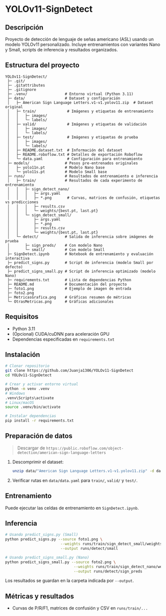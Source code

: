 # YOLOv11-SignDetect

## Descripción
Proyecto de detección de lenguaje de señas americano (ASL) usando un modelo YOLOv11 personalizado. Incluye entrenamientos con variantes Nano y Small, scripts de inferencia y resultados organizados.

## Estructura del proyecto
```
YOLOv11-SignDetect/
 ├─ .git/                 
 ├─ .gitattributes
 ├─ .gitignore
 ├─ .venv/                 # Entorno virtual (Python 3.11)
 ├─ data/                  # Dataset y configuración
 │   ├─ American Sign Language Letters.v1-v1.yolov11.zip  # Dataset original
 │   ├─ train/              # Imágenes y etiquetas de entrenamiento
 │   │   ├─ images/
 │   │   └─ labels/
 │   ├─ valid/              # Imágenes y etiquetas de validación
 │   │   ├─ images/
 │   │   └─ labels/
 │   ├─ test/               # Imágenes y etiquetas de prueba
 │   │   ├─ images/
 │   │   └─ labels/
 │   ├─ README.dataset.txt  # Información del dataset
 │   ├─ README.roboflow.txt # Detalles de exportación Roboflow
 │   └─ data.yaml           # Configuración para entrenamiento
 ├─ models/                # Pesos pre-entrenados originales
 │   ├─ yolo11n.pt         # Modelo Nano base
 │   └─ yolo11s.pt         # Modelo Small base
 ├─ runs/                  # Resultados de entrenamiento e inferencia
 │   ├─ train/             # Resultados de cada experimento de entrenamiento
 │   │   ├─ sign_detect_nano/
 │   │   │   ├─ args.yaml
 │   │   │   ├─ *.png       # Curvas, matrices de confusión, etiquetas vs predicciones
 │   │   │   ├─ results.csv
 │   │   │   └─ weights/{best.pt, last.pt}
 │   │   └─ sign_detect_small/
 │   │       ├─ args.yaml
 │   │       ├─ *.png
 │   │       ├─ results.csv
 │   │       └─ weights/{best.pt, last.pt}
 │   └─ detect/            # Salida de inferencia sobre imágenes de prueba
 │       ├─ sign_preds/    # Con modelo Nano
 │       └─ small/         # Con modelo Small
 ├─ SignDetect.ipynb       # Notebook de entrenamiento y evaluación interactiva
 ├─ predict_signs.py       # Script de inferencia (modelo Small por defecto)
 ├─ predict_signs_small.py # Script de inferencia optimizado (modelo Nano)
 ├─ requirements.txt       # Lista de dependencias Python
 ├─ README.md              # Documentación del proyecto
 ├─ foto1.png              # Ejemplo de imagen de entrada
 ├─ foto2.png
 ├─ MetricasGrafica.png    # Gráficas resumen de métricas
 └─ OtrasMetricas.png      # Gráficas adicionales
```

## Requisitos
- Python 3.11
- (Opcional) CUDA/cuDNN para aceleración GPU
- Dependencias especificadas en `requirements.txt`

## Instalación
```bash
# Clonar repositorio
git clone https://github.com/Juanja1306/YOLOv11-SignDetect
cd YOLOv11-SignDetect

# Crear y activar entorno virtual
python -m venv .venv
# Windows
.venv\Scripts\activate
# Linux/macOS
source .venv/bin/activate

# Instalar dependencias
pip install -r requirements.txt
```

## Preparación de datos

> Descargar de `https://public.roboflow.com/object-detection/american-sign-language-letters`

1. Descomprimir el dataset:
   ```bash
   unzip data/"American Sign Language Letters.v1-v1.yolov11.zip" -d data
   ```
2. Verificar rutas en `data/data.yaml` para `train/`, `valid/` y `test/`.

## Entrenamiento

Puede ejecutar las celdas de entrenamiento en `SignDetect.ipynb`.

## Inferencia
```bash
# Usando predict_signs.py (Small)
python predict_signs.py --source foto1.png \
                         --weights runs/train/sign_detect_small/weights/best.pt \
                         --output runs/detect/small

# Usando predict_signs_small.py (Nano)
python predict_signs_small.py --source foto2.png \
                               --weights runs/train/sign_detect_nano/weights/best.pt \
                               --output runs/detect/sign_preds
```
Los resultados se guardan en la carpeta indicada por `--output`.

## Métricas y resultados
- Curvas de P/R/F1, matrices de confusión y CSV en `runs/train/...`
